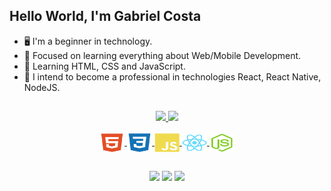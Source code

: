 ## Hello World, I'm Gabriel Costa

<ul>
  <li>🖥️ I'm a beginner in technology.
  <li>🎯 Focused on learning everything about Web/Mobile Development.
  <li>🥇 Learning HTML, CSS and JavaScript.
  <li>🚀 I intend to become a professional in technologies React, React Native, NodeJS.
</ul>

  ##

 <div align="center">
  <a href="https://github.com/gabrielcostarep">
  <img height="160em" src="https://github-readme-stats.vercel.app/api?username=gabrielcostarep&show_icons=true&theme=dark&include_all_commits=true&count_private=true"/>
  <img height="160em" src="https://github-readme-stats.vercel.app/api/top-langs/?username=gabrielcostarep&layout=compact&langs_count=16&theme=dark"/>
</div>

<div style="display: inline_block" align="center"><br>
  <img align="center" alt="HTML" height="30" width="40" src="https://github.com/devicons/devicon/blob/master/icons/html5/html5-plain.svg">
  <img align="center" alt="CSS" height="30" width="40" src="https://github.com/devicons/devicon/blob/master/icons/css3/css3-plain.svg">
  <img align="center" alt="Js" height="30" width="40" src="https://raw.githubusercontent.com/devicons/devicon/master/icons/javascript/javascript-plain.svg">
  <img align="center" alt="React" height="30" width="40" src="https://raw.githubusercontent.com/devicons/devicon/master/icons/react/react-original.svg">
  <img align="center" alt="Node" height="30" width="40" src="https://github.com/devicons/devicon/blob/master/icons/nodejs/nodejs-original.svg">
</div>
  
  ##
 
<div align="center"> 
  <a href = "mailto:gabrielcosta12377@hotmail.com"><img src="https://img.shields.io/badge/Hotmail-0078D4?style=for-the-badge&logo=microsoft-outlook&logoColor=white" target="_blank"></a>
  <a href="https://www.instagram.com/gabrielo.png/" target="_blank"><img src="https://img.shields.io/badge/-Instagram-%23E4405F?style=for-the-badge&logo=instagram&logoColor=white" target="_blank"></a>
  <a href="https://www.linkedin.com/in/gabrielcostadev" target="_blank"><img src="https://img.shields.io/badge/-LinkedIn-%230077B5?style=for-the-badge&logo=linkedin&logoColor=white" target="_blank"></a>
</div>

